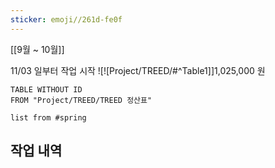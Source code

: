 ```yaml
---
sticker: emoji//261d-fe0f
---
```

[[9월 ~ 10월]]

11/03 일부터 작업 시작
![![Project/TREED/#^Table1]]1,025,000 원


```dataview
TABLE WITHOUT ID
FROM "Project/TREED/TREED 정산표"
```

```dataview
list from #spring  
```

## 작업 내역
